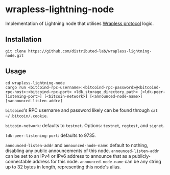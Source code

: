 # wrapless-lightning-node
Implementation of Lightning node that utilises [Wrapless protocol](https://arxiv.org/abs/2507.06064) logic. 

## Installation
```
git clone https://github.com/distributed-lab/wrapless-lightning-node.git
```

## Usage
```
cd wrapless-lightning-node
cargo run <bitcoind-rpc-username>:<bitcoind-rpc-password>@<bitcoind-rpc-host>:<bitcoind-rpc-port> <ldk_storage_directory_path> [<ldk-peer-listening-port>] [<bitcoin-network>] [<announced-node-name>] [<announced-listen-addr>]
```
`bitcoind`'s RPC username and password likely can be found through `cat ~/.bitcoin/.cookie`.

`bitcoin-network`: defaults to `testnet`. Options: `testnet`, `regtest`, and `signet`.

`ldk-peer-listening-port`: defaults to 9735.

`announced-listen-addr` and `announced-node-name`: default to nothing, disabling any public announcements of this node.
`announced-listen-addr` can be set to an IPv4 or IPv6 address to announce that as a publicly-connectable address for this node.
`announced-node-name` can be any string up to 32 bytes in length, representing this node's alias.
